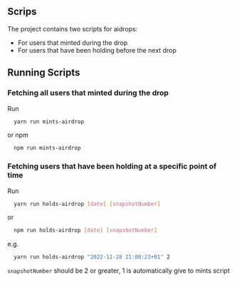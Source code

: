 ## Scrips

The project contains two scripts for aidrops:

- For users that minted during the drop
- For users that have been holding before the next drop

## Running Scripts

### Fetching all users that minted during the drop

Run

```bash
  yarn run mints-airdrop
```

or npm

```bash
  npm run mints-airdrop
```

### Fetching users that have been holding at a specific point of time

Run

```bash
  yarn run holds-airdrop [date] [snapshotNumber]
```

or

```bash
  npm run holds-airdrop [date] [snapshotNumber]
```

e.g.

```bash
  yarn run holds-airdrop "2022-11-28 21:00:23+01" 2
```

`snapshotNumber` should be 2 or greater, 1 is automatically give to mints script
